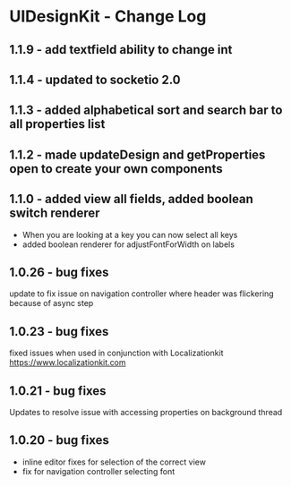 
# UIDesignKit - Change Log


## 1.1.9 - add textfield ability to change int
## 1.1.4 - updated to socketio 2.0
## 1.1.3 - added alphabetical sort and search bar to all properties list

## 1.1.2 - made updateDesign and getProperties open to create your own components

## 1.1.0 - added view all fields, added boolean switch renderer
- When you are looking at a key you can now select all keys
- added boolean renderer for adjustFontForWidth on labels

## 1.0.26 - bug fixes
update to fix issue on navigation controller where header was flickering because of async step

## 1.0.23 - bug fixes
fixed issues when used in conjunction with Localizationkit https://www.localizationkit.com

## 1.0.21 - bug fixes
Updates to resolve issue with accessing properties on background thread

## 1.0.20 - bug fixes
- inline editor fixes for selection of the correct view
- fix for navigation controller selecting font


